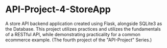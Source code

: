 # API-Project-4-StoreApp
A store API backend application created using Flask, alongside SQLite3 as the Database. This project utilizes practices and utilizes the fundamentals of a RESTful API, while demonstrating practicality for a common ecommerce example. (The fourth project of the "API-Project" Series.)
